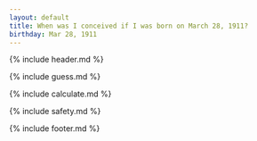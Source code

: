 ```yaml
---
layout: default
title: When was I conceived if I was born on March 28, 1911?
birthday: Mar 28, 1911
---
```


{% include header.md %}

{% include guess.md %}

{% include calculate.md %}

{% include safety.md %}

{% include footer.md %}



